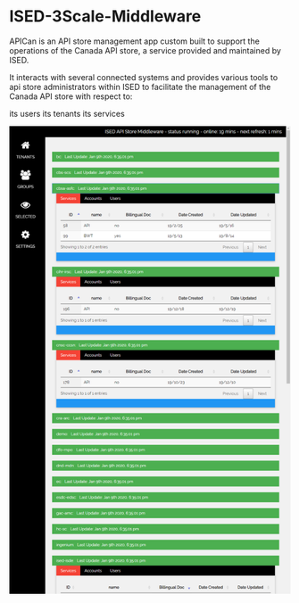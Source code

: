 # ISED-3Scale-Middleware

APICan is an API store management app custom built to support the operations of the Canada API store, a service provided and maintained by ISED. 

It interacts with several connected systems and provides various tools to api store administrators within ISED to facilitate the management of the Canada API store with respect to: 

its users
its tenants
its services

![app screen grab](https://github.com/franckEinstein90/ISED-3Scale-Middleware/blob/master/docs/appScreenShot.png)
